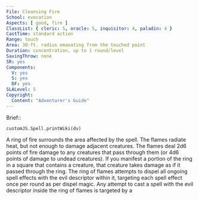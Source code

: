 ```yaml
---
File: Cleansing Fire
School: evocation
Aspects: [ good, fire ]
ClassList: { cleric: 5, oracle: 5, inquisitor: 4, paladin: 4 }
CastTime: standard action
Range: touch
Area: 30-ft. radius emanating from the touched point
Duration: concentration, up to 1 round/level
SavingThrow: none
SR: yes
Components:
  V: yes
  S: yes
  DF: yes
SLALevel: 5
Copyright:
  Content: "Adventurer's Guide"
---
```

Brief:: 

```dataviewjs
customJS.Spell.printWiki(dv)
```

A ring of fire surrounds the area affected by the spell. The flames radiate heat, but not enough to damage adjacent creatures. The flames deal 2d6 points of fire damage to any creatures that pass through them (or 4d6 points of damage to undead creatures). If you manifest a portion of the ring in a square that contains a creature, that creature takes damage as if it passed through the ring. The ring of flames attempts to dispel all ongoing spell effects with the evil descriptor within it, targeting each spell effect once per round as per dispel magic. Any attempt to cast a spell with the evil descriptor inside the ring of flames is targeted by a
